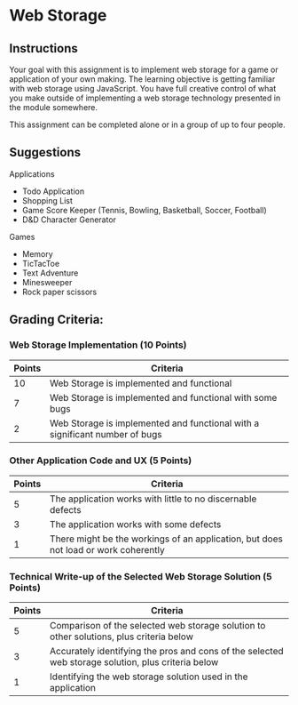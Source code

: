# Web Storage

## Instructions

Your goal with this assignment is to implement web storage for a game or application of your own making. The learning objective is getting familiar with web storage using JavaScript. You have full creative control of what you make outside of implementing a web storage technology presented in the module somewhere.

This assignment can be completed alone or in a group of up to four people.

## Suggestions

Applications
* Todo Application
* Shopping List
* Game Score Keeper (Tennis, Bowling, Basketball, Soccer, Football)
* D&D Character Generator

Games
* Memory
* TicTacToe
* Text Adventure
* Minesweeper
* Rock paper scissors

## Grading Criteria:

### Web Storage Implementation (10 Points)

| Points | Criteria                                                                    |
| ------ | --------------------------------------------------------------------------- |
| 10     | Web Storage is implemented and functional                                   |
| 7      | Web Storage is implemented and functional with some bugs                    |
| 2      | Web Storage is implemented and functional with a significant number of bugs |


### Other Application Code and UX (5 Points)

| Points | Criteria                                                                            |
| ------ | ----------------------------------------------------------------------------------- |
| 5      | The application works with little to no discernable defects                         |
| 3      | The application works with some defects                                             |
| 1      | There might be the workings of an application, but does not load or work coherently |


### Technical Write-up of the Selected Web Storage Solution (5 Points)

| Points | Criteria                                                                                           |
| ------ | -------------------------------------------------------------------------------------------------- |
| 5      | Comparison of the selected web storage solution to other solutions, plus criteria below            |
| 3      | Accurately identifying the pros and cons of the selected web storage solution, plus criteria below |
| 1      | Identifying the web storage solution used in the application                                       |
